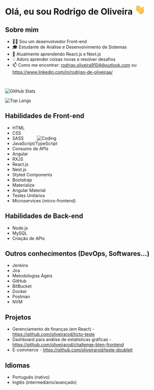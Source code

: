 # Olá, eu sou Rodrigo de Oliveira <img width="35" src="https://github.com/1999AZZAR/1999AZZAR/blob/main/resources/img/waving.gif">

## Sobre mim
- 👨‍💻 Sou um desenvolvedor Front-end
- 🎓 Estudante de Análise e Desenvolvimento de Sistemas
- 🌱 Atualmente aprendendo React.js e Next.js
- 💡 Adoro aprender coisas novas e resolver desafios
- 📫 Como me encontrar: rodrigo.oliveira9104@outlook.com ou https://www.linkedin.com/in/rodrigo-de-oliveiraa/

<div>
  <br>

  ![GitHub Stats](https://github-readme-stats.vercel.app/api?username=oliveirarod&show_icons=true&theme=radical)
  
  ![Top Langs](https://github-readme-stats.vercel.app/api/top-langs/?username=oliveirarod&theme=radical)
</div>

## Habilidades de Front-end
- HTML
- CSS
- SASS <img align="right" alt="Coding" width="400" src="https://media.tenor.com/2uyENRmiUt0AAAAC/coding.gif" />
- JavaScript/TypeScript
- Consumo de APIs
- Angular
- RXJS
- React.js
- Next.js
- Styled Components
- Bootstrap
- Materialize
- Angular Material
- Testes Unitários
- Microservices (micro-frontend)


## Habilidades de Back-end
- Node.js
- MySQL
- Criação de APIs

## Outros conhecimentos (DevOps, Softwares...)
- Jenkins
- Jira
- Metodologias Ágeis
- GitHub
- BitBucket
- Docker
- Postman
- NVM

## Projetos
- Gerenciamento de finanças (em React) - https://github.com/oliveirarod/ticto-teste
- Dashboard para análise de estatísticas gráficas - https://github.com/oliveirarod/challenge-bten-frontend
- E-commerce - https://github.com/oliveirarod/teste-doubleit

## Idiomas
- Português (nativo)
- Inglês (intermediário/avançado)

